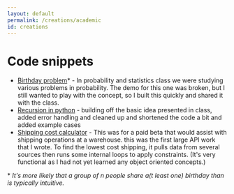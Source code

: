 ```yaml
---
layout: default
permalink: /creations/academic
id: creations
---
```


# Code snippets

- [Birthday problem][1]\* - In probability and statistics class we were studying various problems in probability. The demo for this one was broken, but I still wanted to play with the concept, so I built this quickly and shared it with the class.
- [Recursion in python][2] - building off the basic idea presented in class, added error handling and cleaned up and shortened the code a bit and added example cases
- [Shipping cost calculator][3] - This was for a paid beta that would assist with shipping operations at a warehouse. this was the first large API work that I wrote. To find the lowest cost shipping, it pulls data from several sources then runs some internal loops to apply constraints. (It's very functional as I had not yet learned any object oriented concepts.)

[1]: https://codepen.io/ericafe/pen/xxxKwrR
[2]: https://repl.it/@ericnorman/pythonRecursiveFactorial
[3]: https://github.com/lifekaizen/samples/blob/master/quoting_engine.py

\* _It's more likely that a group of n people share a(t least one) birthday than is typically intuitive._
